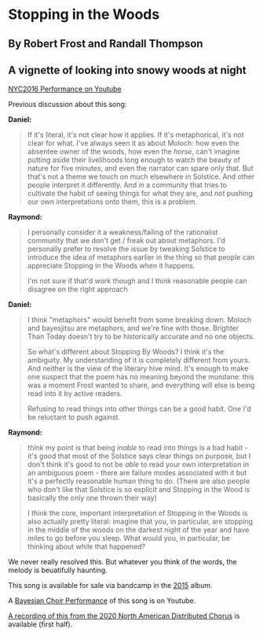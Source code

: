 #  Stopping in the Woods
## By Robert Frost and Randall Thompson
## A vignette of looking into snowy woods at night

[NYC2016 Performance on Youtube](https://www.youtube.com/watch?v=ovDHalP-yLc&list=PL2kAZU4YexD8EtbrNfI6RP0rjsTAIYwK6#t=4m)

Previous discussion about this song:

**Daniel:**

> If it's literal, it's not clear how it applies. If it's metaphorical, it's not clear for what. I've always seen it as about Moloch: how even the absentee owner of the woods, how even the *horse*, can't imagine putting aside their livelihoods long enough to watch the beauty of nature for five minutes, and even the narrator can spare only that. But that's not a theme we touch on much elsewhere in Solstice. And other people interpret it differently. And in a community that tries to cultivate the habit of seeing things for what they are, and *not* pushing our own interpretations onto them, this is a problem.

**Raymond:**

> I personally consider it a weakness/failing of the rationalist community that we don't get / freak out about metaphors. I'd personally prefer to resolve the issue by tweaking Solstice to introduce the idea of metaphors earlier in the thing so that people can appreciate Stopping in the Woods when it happens. 
>
> I'm not sure if that'd work though and I think reasonable people can disagree on the right approach

**Daniel:**

>  I think "metaphors" would benefit from some breaking down. Moloch and bayesjitsu are metaphors, and we're fine with those. Brighter Than Today doesn't try to be historically accurate and no one objects.
> 
> So what's different about Stopping By Woods? I think it's the ambiguity. My understanding of it is completely different from yours. And neither is the view of the literary hive mind. It's enough to make one suspect that the poem has no meaning beyond the mundane: this was a moment Frost wanted to share, and everything will else is being read into it by active readers.
> 
> Refusing to read things into other things can be a good habit. One I'd be reluctant to push against.

**Raymond:**

>  think my point is that being *inable* to read into things is a bad habit - it's good that most of the Solstice says clear things on purpose, but I don't think it's good to not be *able* to read your own interpretation in an ambiguous poem - there are failure modes associated with it but it's a perfectly reasonable human thing to do. (There are also people who don't like that Solstice is so explicit and Stopping in the Wood is basically the only one thrown their way)
>
> I think the core, important interpretation of Stopping in the Woods is also actually pretty literal: imagine that you, in particular, are stopping in the middle of the woods on the darkest night of the year and have miles to go before you sleep. What would you, in particular, be thinking about while that happened?

We never really resolved this.  But whatever you think of the words, the melody is beuatifully haunting.

This song is available for sale via bandcamp in the [2015](https://humanistculture.bandcamp.com/album/solstice-2015) album.


A [Bayesian Choir Performance](https://www.youtube.com/watch?v=gzBzlLWfPwM) of this song is on Youtube.

[A recording of this from the 2020 North American Distributed Chorus](https://www.jefftk.com/solstice-2020/05-whose-woods--blowin-in-the-wind--2020-12-20-014819.mp3) is available (first half).